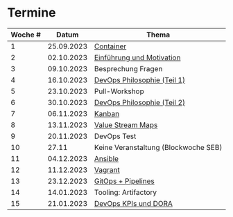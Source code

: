 # Termine

| Woche # | Datum      | Thema                                                                                                                                                  |
| ------- | ---------- | ------------------------------------------------------------------------------------------------------------------------------------------------------ |
| 1       | 25.09.2023 | [Container](https://liascript.github.io/course/?https://raw.githubusercontent.com/aheil/devops/master/lectures/02\_container.md#1)                     |
| 2       | 02.10.2023 | [Einführung und Motivation](https://liascript.github.io/course/?https://raw.githubusercontent.com/aheil/devops/master/lectures/01\_einfuehrung.md#1)   |
| 3       | 09.10.2023 | Besprechung Fragen                                                                                                                                     |
| 4       | 16.10.2023 | [DevOps Philosophie (Teil 1)](https://liascript.github.io/course/?https://raw.githubusercontent.com/aheil/devops/master/lectures/03\_philosophie.md#1) |
| 5       | 23.10.2023 | Pull-Workshop                                                                                                                                          |
| 6       | 30.10.2023 | [DevOps Philosophie (Teil 2)](https://liascript.github.io/course/?https://raw.githubusercontent.com/aheil/devops/master/lectures/03\_philosophie.md#1) |
| 7       | 06.11.2023 | [Kanban](https://liascript.github.io/course/?https://raw.githubusercontent.com/aheil/devops/master/lectures/04\_kanban.md#1)                           |
| 8       | 13.11.2023 | [Value Stream Maps](https://liascript.github.io/course/?https://raw.githubusercontent.com/aheil/devops/master/lectures/05\_vsm.md#1)                   |
| 9       | 20.11.2023 | DevOps Test                                                                                                                                            |
| 10      | 27.11      | Keine Veranstaltung (Blockwoche SEB)                                                                                                                   |
| 11      | 04.12.2023 | [Ansible](https://liascript.github.io/course/?https://raw.githubusercontent.com/aheil/devops/master/lectures/06\_ansible.md#1)                         |
| 12      | 11.12.2023 | [Vagrant](https://liascript.github.io/course/?https://raw.githubusercontent.com/aheil/devops/master/lectures/07\_vagrant.md#1)                         |
| 13      | 23.12.2023 | [GitOps + Pipelines](https://liascript.github.io/course/?https://raw.githubusercontent.com/aheil/devops/master/lectures/08\_gitops.md#1)               |
| 14      | 14.01.2023 | Tooling: Artifactory                                                                                                                                   |
| 15      | 21.01.2023 | [DevOps KPIs und DORA](https://liascript.github.io/course/?https://raw.githubusercontent.com/aheil/devops/master/lectures/09\_metriken.md#1)           |
